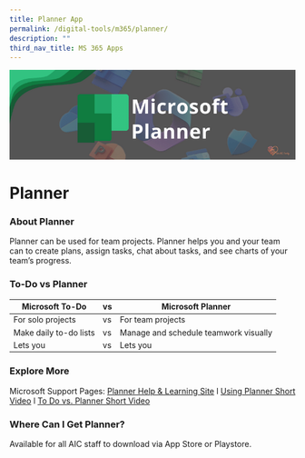 ```yaml
---
title: Planner App
permalink: /digital-tools/m365/planner/
description: ""
third_nav_title: MS 365 Apps
---
```

![MSPlannerBanner](/images/PlannerBanner.png)
# Planner
### About Planner
Planner can be used for team projects. Planner helps you and your team can to create plans, assign tasks, chat about tasks, and see charts of your team’s progress. 
### To-Do vs Planner
| Microsoft To-Do | vs | Microsoft Planner | 
|------ |----|------- |
| For solo projects | vs  | For team projects  | 
| Make daily to-do lists | vs  | Manage and schedule teamwork visually  | 
| Lets you   | vs  | Lets you | 

### Explore More
Microsoft Support Pages: [Planner Help & Learning Site](https://support.microsoft.com/en-us/planner)  l  [Using Planner Short Video](https://support.microsoft.com/en-us/office/organize-your-team-s-tasks-in-microsoft-planner-c931a8a8-0cbb-4410-b66e-ae13233135fb)  l  [To Do vs. Planner Short Video](https://support.microsoft.com/en-us/office/to-do-vs-planner-1044260a-3ac9-4006-aa27-f84476a03d23) 

### Where Can I Get Planner?
Available for all AIC staff to download via App Store or Playstore.